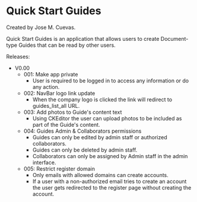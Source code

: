 # Quick Start Guides
Created by Jose M. Cuevas.


Quick Start Guides is an application that allows users to create Document-type Guides that can be read by other users.

Releases:
- V0.00
    - 001: Make app private
        - User is required to be logged in to access any information or do any action.
    - 002: NavBar logo link update
        - When the company logo is clicked the link will redirect to guides_list_all URL.
    - 003: Add photos to Guide's content text
        - Using CKEditor the user can upload photos to be included as part of the Guide's content.
    - 004: Guides Admin & Collaborators permissions
        - Guides can only be edited by admin staff or authorized collaborators.
        - Guides can only be deleted by admin staff.
        - Collaborators can only be assigned by Admin staff in the admin interface.
    - 005: Restrict register domain
        - Only emails with allowed domains can create accounts.
        - If a user with a non-authorized email tries to create an account the user gets redirected to the register page without creating the account.

